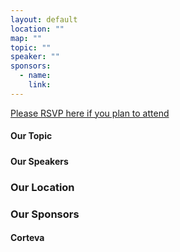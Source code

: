 ```yaml
---
layout: default
location: ""
map: ""
topic: ""
speaker: ""
sponsors:
  - name:
    link:
---
```


[Please RSVP here if you plan to attend](...)

#### Our Topic

#####

#### Our Speakers


### Our Location


### Our Sponsors

#### Corteva


